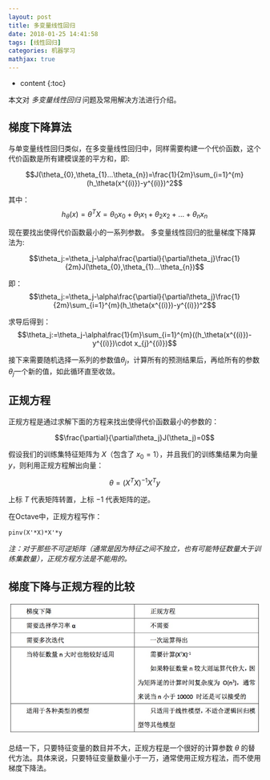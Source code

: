 ```yaml
---
layout: post
title: 多变量线性回归
date: 2018-01-25 14:41:58
tags: [线性回归]
categories: 机器学习
mathjax: true
---
```


* content
{:toc}

本文对 *多变量线性回归* 问题及常用解决方法进行介绍。




## 梯度下降算法

与单变量线性回归类似，在多变量线性回归中，同样需要构建一个代价函数，这个代价函数是所有建模误差的平方和，即:

$$J(\theta_{0},\theta_{1}...\theta_{n})=\frac{1}{2m}\sum_{i=1}^{m}(h_\theta(x^{(i)})-y^{(i)})^2$$

其中：$$h_\theta(x)=\theta^TX=\theta_0x_0+\theta_1x_1+\theta_2x_2+...+\theta_nx_n$$

现在要找出使得代价函数最小的一系列参数。 多变量线性回归的批量梯度下降算法为:

$$\theta_j:=\theta_j-\alpha\frac{\partial}{\partial\theta_j}\frac{1}{2m}J(\theta_{0},\theta_{1}...\theta_{n})$$

即：$$\theta_j:=\theta_j-\alpha\frac{\partial}{\partial\theta_j}\frac{1}{2m}\sum_{i=1}^{m}(h_\theta(x^{(i)})-y^{(i)})^2$$

求导后得到：$$\theta_j:=\theta_j-\alpha\frac{1}{m}\sum_{i=1}^{m}((h_\theta(x^{(i)})-y^{(i)})\cdot x_{j}^{(i)})$$

接下来需要随机选择一系列的参数值$\theta_j$，计算所有的预测结果后，再给所有的参数$\theta_j$一个新的值，如此循环直至收敛。

## 正规方程

正规方程是通过求解下面的方程来找出使得代价函数最小的参数的：

$$\frac{\partial}{\partial\theta_j}J(\theta_j)=0$$

假设我们的训练集特征矩阵为 $X$（包含了 $x_0=1$），并且我们的训练集结果为向量$y$，则利用正规方程解出向量：

$$\theta=(X^TX)^{-1}X^Ty$$

上标 $T$ 代表矩阵转置，上标 $-1$ 代表矩阵的逆。

在Octave中，正规方程写作：

```shell
pinv(X'*X)*X'*y
```

*注：对于那些不可逆矩阵（通常是因为特征之间不独立，也有可能特征数量大于训练集数量），正规方程方法是不能用的。*

## 梯度下降与正规方程的比较

![比较](/img/linear-regression-compare.jpg)

总结一下，只要特征变量的数目并不大，正规方程是一个很好的计算参数 $\theta$ 的替代方法。具体来说，只要特征变量数量小于一万，通常使用正规方程法，而不使用梯度下降法。
